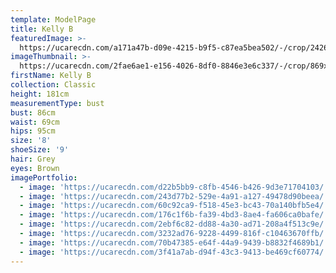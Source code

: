 ```yaml
---
template: ModelPage
title: Kelly B
featuredImage: >-
  https://ucarecdn.com/a171a47b-d09e-4215-b9f5-c87ea5bea502/-/crop/2426x1209/6,224/-/preview/
imageThumbnail: >-
  https://ucarecdn.com/2fae6ae1-e156-4026-8df0-8846e3e6c337/-/crop/869x1248/636,228/-/preview/
firstName: Kelly B
collection: Classic
height: 181cm
measurementType: bust
bust: 86cm
waist: 69cm
hips: 95cm
size: '8'
shoeSize: '9'
hair: Grey
eyes: Brown
imagePortfolio:
  - image: 'https://ucarecdn.com/d22b5bb9-c8fb-4546-b426-9d3e71704103/'
  - image: 'https://ucarecdn.com/243d77b2-529e-4a91-a127-49478d90beea/'
  - image: 'https://ucarecdn.com/60c92ca9-f518-45e3-bc43-70a140bfb5e4/'
  - image: 'https://ucarecdn.com/176c1f6b-fa39-4bd3-8ae4-fa606ca0bafe/'
  - image: 'https://ucarecdn.com/2ebf6c82-dd88-4a30-ad71-208a4f513c9e/'
  - image: 'https://ucarecdn.com/3232ad76-9228-4499-816f-c10463670ffb/'
  - image: 'https://ucarecdn.com/70b47385-e64f-44a9-9439-b8832f4689b1/'
  - image: 'https://ucarecdn.com/3f41a7ab-d94f-43c3-9413-be469cf60774/'
---
```


